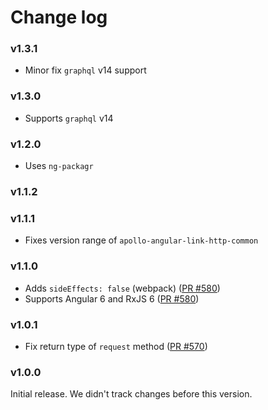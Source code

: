 # Change log

### v1.3.1

- Minor fix `graphql` v14 support

### v1.3.0

- Supports `graphql` v14

### v1.2.0

- Uses `ng-packagr`

### v1.1.2

### v1.1.1

- Fixes version range of `apollo-angular-link-http-common`

### v1.1.0

- Adds `sideEffects: false` (webpack) ([PR #580](https://github.com/apollographql/apollo-angular/pull/580))
- Supports Angular 6 and RxJS 6 ([PR #580](https://github.com/apollographql/apollo-angular/pull/580))

### v1.0.1

- Fix return type of `request` method ([PR #570](https://github.com/apollographql/apollo-angular/pull/570))

### v1.0.0

Initial release. We didn't track changes before this version.
